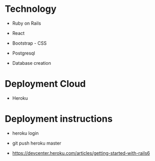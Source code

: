 # Technology

* Ruby on Rails

* React

* Bootstrap - CSS

* Postgresql

* Database creation

# Deployment Cloud

* Heroku

# Deployment instructions

* heroku login

* git push heroku master

* https://devcenter.heroku.com/articles/getting-started-with-rails6
